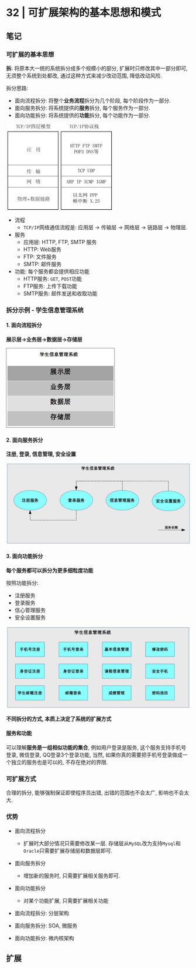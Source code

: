 # 32 | 可扩展架构的基本思想和模式 

## 笔记

### 可扩展的基本思想

**拆**: 将原本大一统的系统拆分成多个规模小的部分, 扩展时只修改其中一部分即可, 无须整个系统到处都改, 通过这种方式来减少改动范围, 降低改动风险.

拆分思路:

* 面向流程拆分: 将整个**业务流程**拆分为几个阶段, 每个阶段作为一部分.
* 面向服务拆分: 将系统提供的**服务**拆分, 每个服务作为一部分.
* 面向功能拆分: 将系统提供的**功能**拆分, 每个功能作为一部分.

![](./img/32_01.png)

* 流程
	* `TCP/IP`网络通信流程是: 应用层 -> 传输层 -> 网络层 -> 链路层 -> 物理层. 
* 服务
	* 应用层: HTTP, FTP, SMTP 服务
	* HTTP: Web服务
	* FTP: 文件服务
	* SMTP: 邮件服务
* 功能: 每个服务都会提供相应功能
	* HTTP服务: `GET`, `POST`功能
	* FTP服务: 上传下载功能
	* SMTP服务: 邮件发送和收取功能

### 拆分示例 - 学生信息管理系统

#### 1. 面向流程拆分

**展示层->业务层->数据层->存储层**

![](./img/32_02.png)

#### 2. 面向服务拆分

**注册, 登录, 信息管理, 安全设置**

![](./img/32_03.png)

#### 3. 面向功能拆分

**每个服务都可以拆分为更多细粒度功能**

按照功能拆分:

* 注册服务
* 登录服务
* 信心管理服务
* 安全设置服务

![](./img/32_04.png)

**不同拆分的方式, 本质上决定了系统的扩展方式**

#### 服务和功能

可以理解**服务是一组相似功能的集合**, 例如用户登录是服务, 这个服务支持手机号登录, 微信登录, QQ登录3个登录功能, 当然, 如果你真的需要把手机号登录做成一个独立的服务也是可以的, 不存在绝对的界限.

### 可扩展方式

合理的拆分, 能够强制保证即使程序员出错, 出错的范围也不会太广, 影响也不会太大.

### 优势

* 面向流程拆分
	* 扩展时大部分情况只需要修改某一层. 存储层从`MySQL`改为支持`Mysql`和`Oracle`只需要扩展存储层和数据层即可.
* 面向服务拆分
	* 增加新的服务时, 只需要扩展相关服务即可.
* 面向功能拆分
	* 对某个功能扩展, 只需要扩展相关功能

* 面向流程拆分: 分层架构
* 面向服务拆分: SOA, 微服务
* 面向功能拆分: 微内核架构

## 扩展